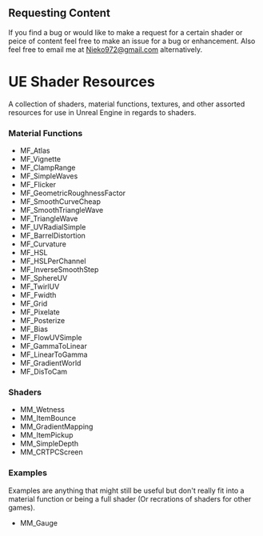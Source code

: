 ## Requesting Content
If you find a bug or would like to make a request for a certain shader or peice of content feel free to make an issue for a bug or enhancement. Also feel free to email me at Nieko972@gmail.com alternatively.
# UE Shader Resources
A collection of shaders, material functions, textures, and other assorted resources for use in Unreal Engine in regards to shaders.
### Material Functions
* MF_Atlas
* MF_Vignette
* MF_ClampRange
* MF_SimpleWaves
* MF_Flicker
* MF_GeometricRoughnessFactor
* MF_SmoothCurveCheap
* MF_SmoothTriangleWave
* MF_TriangleWave
* MF_UVRadialSimple
* MF_BarrelDistortion
* MF_Curvature
* MF_HSL
* MF_HSLPerChannel
* MF_InverseSmoothStep
* MF_SphereUV
* MF_TwirlUV
* MF_Fwidth
* MF_Grid
* MF_Pixelate
* MF_Posterize
* MF_Bias
* MF_FlowUVSimple
* MF_GammaToLinear
* MF_LinearToGamma
* MF_GradientWorld
* MF_DisToCam
### Shaders
* MM_Wetness
* MM_ItemBounce
* MM_GradientMapping
* MM_ItemPickup
* MM_SimpleDepth
* MM_CRTPCScreen
### Examples
Examples are anything that might still be useful but don't really fit into a material function or being a full shader (Or recrations of shaders for other games).
* MM_Gauge
